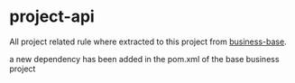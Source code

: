 # project-api

All project related rule where extracted to this project from [business-base](https://github.com/cassunde/business-base).

a new dependency has been added in the pom.xml of the base business project
